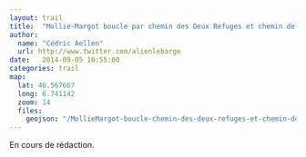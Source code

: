 ```yaml
---
layout: trail
title:  "Mollie-Margot boucle par chemin des Deux Refuges et chemin de Nazareth"
author:
  name: "Cédric Aellen"
  url: http://www.twitter.com/alienlebarge
date:   2014-09-05 10:55:00
categories: trail
map:
  lat: 46.567667
  long: 6.741142
  zoom: 14
  files:
    geojson: "/MollieMargot-boucle-chemin-des-deux-refuges-et-chemin-de-nazareth.geojson"
---
```


En cours de rédaction.
